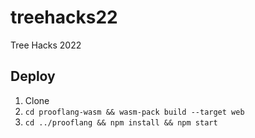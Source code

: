 # treehacks22
Tree Hacks 2022

## Deploy
1. Clone
2. `cd prooflang-wasm && wasm-pack build --target web`
3. `cd ../prooflang && npm install && npm start`
